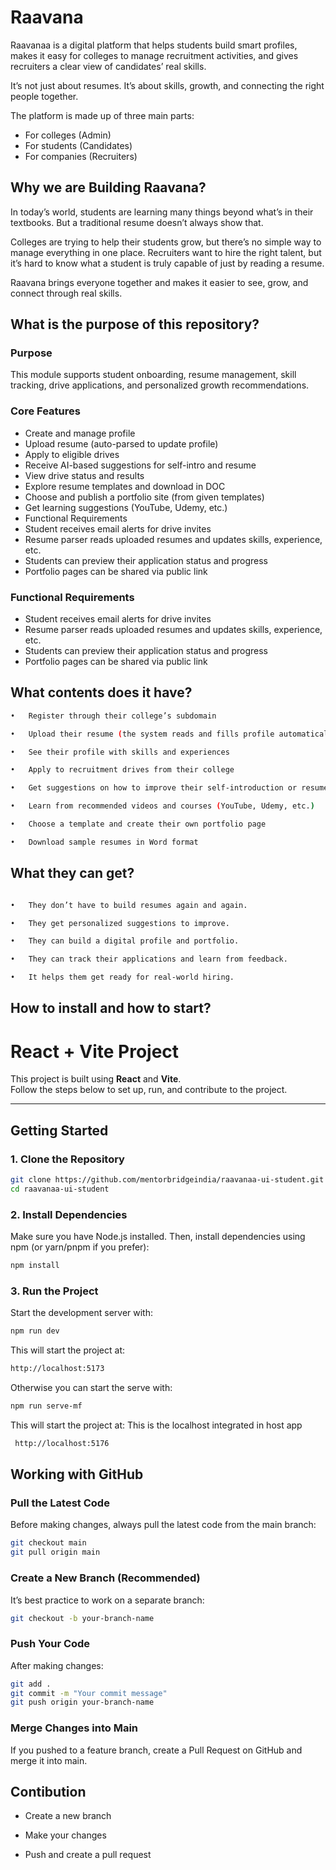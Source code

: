 # Raavana

Raavanaa is a digital platform that helps students build smart profiles, makes it easy for colleges to manage recruitment activities, and gives recruiters a clear view of candidates’ real skills.

It’s not just about resumes. It’s about skills, growth, and connecting the right people together.

The platform is made up of three main parts:

-	For colleges (Admin)
-	For students (Candidates)
-	For companies (Recruiters)

## Why we are Building Raavana?

In today’s world, students are learning many things beyond what’s in their textbooks. But a traditional resume doesn’t always show that.

Colleges are trying to help their students grow, but there’s no simple way to manage everything in one place. Recruiters want to hire the right talent, but it’s hard to know what a student is truly capable of just by reading a resume.

Raavana brings everyone together and makes it easier to see, grow, and connect through real skills.

## What is the purpose of this repository?

### Purpose

This module supports student onboarding, resume management, skill tracking, drive applications, and personalized growth recommendations.

### Core Features

- Create and manage profile
- Upload resume (auto-parsed to update profile)
- Apply to eligible drives
- Receive AI-based suggestions for self-intro and resume
- View drive status and results
- Explore resume templates and download in DOC
- Choose and publish a portfolio site (from given templates)
- Get learning suggestions (YouTube, Udemy, etc.)
- Functional Requirements
- Student receives email alerts for drive invites
- Resume parser reads uploaded resumes and updates skills, experience, etc.
- Students can preview their application status and progress
- Portfolio pages can be shared via public link

### Functional Requirements

- Student receives email alerts for drive invites
- Resume parser reads uploaded resumes and updates skills, experience, etc.
- Students can preview their application status and progress
- Portfolio pages can be shared via public link

## What contents does it have?

```bash
•	Register through their college’s subdomain

•	Upload their resume (the system reads and fills profile automatically)

•	See their profile with skills and experiences

•	Apply to recruitment drives from their college

•	Get suggestions on how to improve their self-introduction or resume

•	Learn from recommended videos and courses (YouTube, Udemy, etc.)

•	Choose a template and create their own portfolio page

•	Download sample resumes in Word format

```

## What they can get?

```bash

•	They don’t have to build resumes again and again.

•	They get personalized suggestions to improve.

•	They can build a digital profile and portfolio.

•	They can track their applications and learn from feedback.

•	It helps them get ready for real-world hiring.

```
## How to install and how to start?

# React + Vite Project

This project is built using **React** and **Vite**.  
Follow the steps below to set up, run, and contribute to the project.

---

## Getting Started

### 1. Clone the Repository
```bash
git clone https://github.com/mentorbridgeindia/raavanaa-ui-student.git
cd raavanaa-ui-student
```

### 2. Install Dependencies

Make sure you have Node.js installed.
Then, install dependencies using npm (or yarn/pnpm if you prefer):

```bash
npm install
```

### 3. Run the Project

Start the development server with:

```bash
npm run dev
```
This will start the project at:

```bash
http://localhost:5173
```

Otherwise you can start the serve with:

```bash
npm run serve-mf
```
This will start the project at:
This is the localhost integrated in host app

```bash
 http://localhost:5176
 ```

## Working with GitHub
### Pull the Latest Code

Before making changes, always pull the latest code from the main branch:

```bash
git checkout main
git pull origin main
```

### Create a New Branch (Recommended)
It’s best practice to work on a separate branch:

```bash
git checkout -b your-branch-name
```

### Push Your Code

After making changes:

```bash
git add .
git commit -m "Your commit message"
git push origin your-branch-name
```

### Merge Changes into Main

If you pushed to a feature branch, create a Pull Request on GitHub and merge it into main.

## Contibution

- Create a new branch

- Make your changes

- Push and create a pull request



